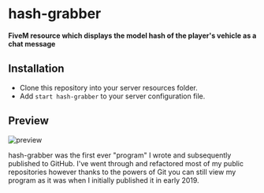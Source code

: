 # hash-grabber

**FiveM resource which displays the model hash of the player's vehicle as a chat message**

## Installation

- Clone this repository into your server resources folder.
- Add ``start hash-grabber`` to your server configuration file.

## Preview

![preview](https://user-images.githubusercontent.com/46630572/188756619-4820c564-811c-4b3c-a475-d039670c3f6c.gif)

hash-grabber was the first ever "program" I wrote and subsequently published to GitHub. I've went through and refactored most of my public repositories however thanks to the powers of Git you can still view my program as it was when I initially published it in early 2019.
